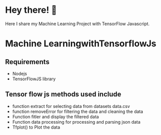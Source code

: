 # Hey there! 👋
Here I share my Machine Learning Project with TensorFlow Javascript.
# Machine LearningwithTensorflowJs

## Requirements
*  Nodejs
*  TensorFlowJS library
  

  ## Tensor flow js methods used include
  * function extract for selecting data from datasets data.csv
  * function removeError for filtering the data and cleaning the data
  * Function fitler and display the filtered data
  * Function data processing for processing and parsing json data
  * Tfplot() to Plot the data 
    
    
